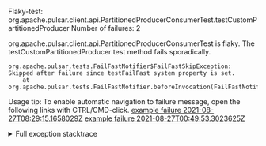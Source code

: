         
Flaky-test: org.apache.pulsar.client.api.PartitionedProducerConsumerTest.testCustomPartitionedProducer
Number of failures: 2

org.apache.pulsar.client.api.PartitionedProducerConsumerTest is flaky. The testCustomPartitionedProducer test method fails sporadically.

```
org.apache.pulsar.tests.FailFastNotifier$FailFastSkipException: Skipped after failure since testFailFast system property is set.
	at org.apache.pulsar.tests.FailFastNotifier.beforeInvocation(FailFastNotifier.java:88)

```

Usage tip: To enable automatic navigation to failure message, open the following links with CTRL/CMD-click.
[example failure 2021-08-27T08:29:15.1658029Z](https://github.com/apache/pulsar/runs/3441181143?check_suite_focus=true#step:9:890)
[example failure 2021-08-27T00:49:53.3023625Z](https://github.com/apache/pulsar/runs/3438608157?check_suite_focus=true#step:9:886)


<details>
<summary>Full exception stacktrace</summary>
<code><pre>
org.apache.pulsar.tests.FailFastNotifier$FailFastSkipException: Skipped after failure since testFailFast system property is set.
	at org.apache.pulsar.tests.FailFastNotifier.beforeInvocation(FailFastNotifier.java:88)

</pre></code>
</details>

